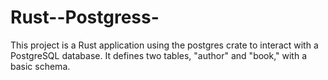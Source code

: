 # Rust--Postgress-
This project is a Rust application using the postgres crate to interact with a PostgreSQL database. It defines two tables, "author" and "book," with a basic schema.
